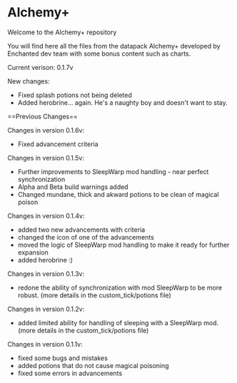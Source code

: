 # Alchemy+
 
 Welcome to the Alchemy+ repository
 
 You will find here all the files from the datapack Alchemy+ developed by Enchanted dev team with some bonus content such as charts.
 
 Current verison: 0.1.7v

  New changes:

- Fixed splash potions not being deleted
- Added herobrine... again. He's a naughty boy and doesn't want to stay.
 
 ==Previous Changes==

 Changes in version 0.1.6v:

- Fixed advancement criteria

 Changes in version 0.1.5v:

- Further improvements to SleepWarp mod handling - near perfect synchronization
- Alpha and Beta build warnings added
- Changed mundane, thick and akward potions to be clean of magical poison

 Changes in version 0.1.4v:
  - added two new advancements with criteria
  - changed the icon of one of the advancements
  - moved the logic of SleepWarp mod handling to make it ready for further expansion
  - added herobrine :)

 Changes in version 0.1.3v:
 - redone the ability of synchronization with mod SleepWarp to be more robust. (more details in the custom_tick/potions file)
 
 Changes in version 0.1.2v:
 - added limited ability for handling of sleeping with a SleepWarp mod. (more details in the custom_tick/potions file) 
 
 
 Changes in version 0.1.1v:
 - fixed some bugs and mistakes
 - added potions that do not cause magical poisoning
 - fixed some errors in advancements
